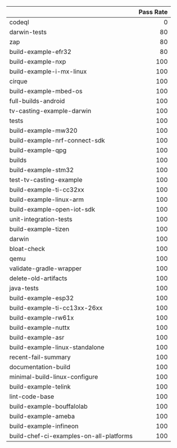 |                                         |   Pass Rate |
|:----------------------------------------|------------:|
| codeql                                  |           0 |
| darwin-tests                            |          80 |
| zap                                     |          80 |
| build-example-efr32                     |          80 |
| build-example-nxp                       |         100 |
| build-example-i-mx-linux                |         100 |
| cirque                                  |         100 |
| build-example-mbed-os                   |         100 |
| full-builds-android                     |         100 |
| tv-casting-example-darwin               |         100 |
| tests                                   |         100 |
| build-example-mw320                     |         100 |
| build-example-nrf-connect-sdk           |         100 |
| build-example-qpg                       |         100 |
| builds                                  |         100 |
| build-example-stm32                     |         100 |
| test-tv-casting-example                 |         100 |
| build-example-ti-cc32xx                 |         100 |
| build-example-linux-arm                 |         100 |
| build-example-open-iot-sdk              |         100 |
| unit-integration-tests                  |         100 |
| build-example-tizen                     |         100 |
| darwin                                  |         100 |
| bloat-check                             |         100 |
| qemu                                    |         100 |
| validate-gradle-wrapper                 |         100 |
| delete-old-artifacts                    |         100 |
| java-tests                              |         100 |
| build-example-esp32                     |         100 |
| build-example-ti-cc13xx-26xx            |         100 |
| build-example-rw61x                     |         100 |
| build-example-nuttx                     |         100 |
| build-example-asr                       |         100 |
| build-example-linux-standalone          |         100 |
| recent-fail-summary                     |         100 |
| documentation-build                     |         100 |
| minimal-build-linux-configure           |         100 |
| build-example-telink                    |         100 |
| lint-code-base                          |         100 |
| build-example-bouffalolab               |         100 |
| build-example-ameba                     |         100 |
| build-example-infineon                  |         100 |
| build-chef-ci-examples-on-all-platforms |         100 |
